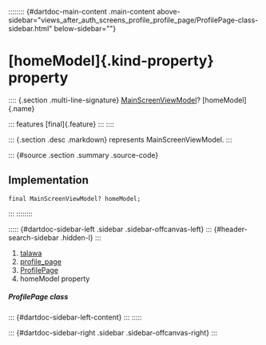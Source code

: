 :::::::: {#dartdoc-main-content .main-content above-sidebar="views_after_auth_screens_profile_profile_page/ProfilePage-class-sidebar.html" below-sidebar=""}
<div>

# [homeModel]{.kind-property} property

</div>

:::: {.section .multi-line-signature}
[MainScreenViewModel](../../view_model_main_screen_view_model/MainScreenViewModel-class.html)?
[homeModel]{.name}

::: features
[final]{.feature}
:::
::::

::: {.section .desc .markdown}
represents MainScreenViewModel.
:::

::: {#source .section .summary .source-code}
## Implementation

``` language-dart
final MainScreenViewModel? homeModel;
```
:::
::::::::

::::: {#dartdoc-sidebar-left .sidebar .sidebar-offcanvas-left}
::: {#header-search-sidebar .hidden-l}
:::

1.  [talawa](../../index.html)
2.  [profile_page](../../views_after_auth_screens_profile_profile_page/)
3.  [ProfilePage](../../views_after_auth_screens_profile_profile_page/ProfilePage-class.html)
4.  homeModel property

##### ProfilePage class

::: {#dartdoc-sidebar-left-content}
:::
:::::

::: {#dartdoc-sidebar-right .sidebar .sidebar-offcanvas-right}
:::
